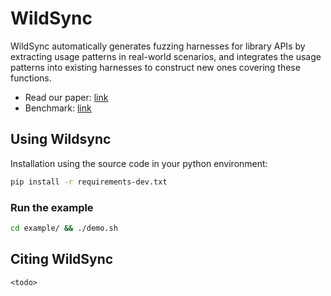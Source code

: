 # WildSync

WildSync automatically generates fuzzing harnesses for library APIs by extracting usage patterns in real-world scenarios,
and integrates the usage patterns into existing harnesses to construct new ones covering these functions.

- Read our paper: [link](WildSync_ISSTA25.pdf)
- Benchmark: [link](https://github.com/spencerwuwu/WildSync_issta25)

## Using Wildsync
Installation using the source code in your python environment:
```bash
pip install -r requirements-dev.txt
```
### Run the example
```bash
cd example/ && ./demo.sh
```

## Citing WildSync
```
<todo>
```
